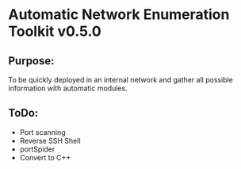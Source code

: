 # Automatic Network Enumeration Toolkit v0.5.0

## Purpose:
To be quickly deployed in an internal network and gather all possible information with automatic modules.

## ToDo:
* Port scanning
* Reverse SSH Shell
* portSpider
* Convert to C++
